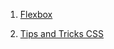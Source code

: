 1. [Flexbox](http://github.com/daodc/Front-End-Develop-Technical/wiki/5_flexbox_techniques)

2. [Tips and Tricks CSS](http://github.com/daodc/Front-End-Develop-Technical/wiki/tips_and_tricks_css)


